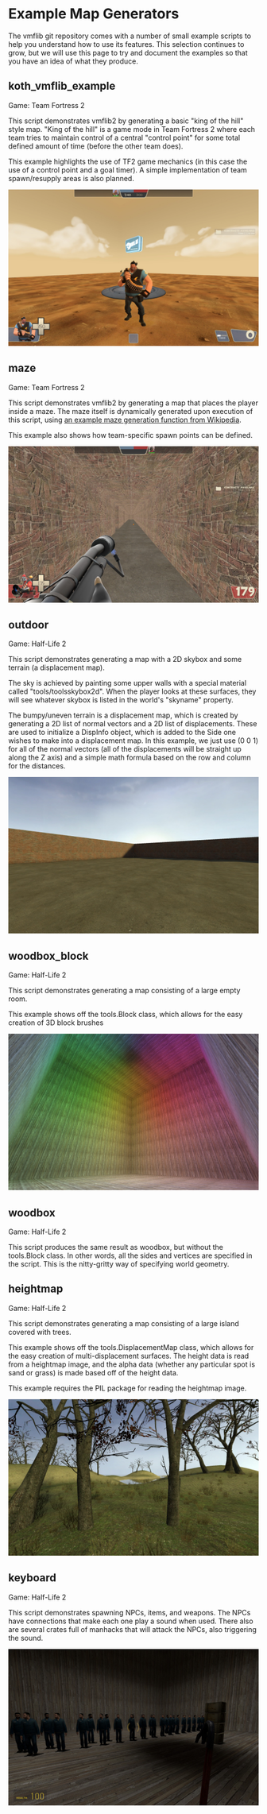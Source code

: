 # Example Map Generators

The vmflib git repository comes with a number of small example scripts to help 
you understand how to use its features.  This selection continues to grow, but 
we will use this page to try and document the examples so that you have an idea 
of what they produce.

## koth_vmflib_example

Game: Team Fortress 2

This script demonstrates vmflib2 by generating a basic "king of the hill" style
map.  "King of the hill" is a game mode in Team Fortress 2 where each team tries
to maintain control of a central "control point" for some total defined amount
of time (before the other team does).

This example highlights the use of TF2 game mechanics (in this case the use of
a control point and a goal timer). A simple implementation of team 
spawn/resupply areas is also planned.

![Screenshot](screenshots/koth_vmflib_example.jpg)

## maze

Game: Team Fortress 2

This script demonstrates vmflib2 by generating a map that places the player
inside a maze. The maze itself is dynamically generated upon execution of 
this script, using 
[an example maze generation function from Wikipedia](http://en.wikipedia.org/wiki/Maze_generation_algorithm#Python_code_example).

This example also shows how team-specific spawn points can be defined.

![Screenshot](screenshots/maze.jpg)

## outdoor

Game: Half-Life 2

This script demonstrates generating a map with a 2D skybox and
some terrain (a displacement map).

The sky is achieved by painting some upper walls with a special material called 
"tools/toolsskybox2d".  When the player looks at these surfaces, they will see 
whatever skybox is listed in the world's "skyname" property.

The bumpy/uneven terrain is a displacement map, which is created by generating a 
2D list of normal vectors and a 2D list of displacements.  These are used to 
initialize a DispInfo object, which is added to the Side one wishes to make into 
a displacement map.  In this example, we just use (0 0 1) for all of the normal 
vectors (all of the displacements will be straight up along the Z axis) and a 
simple math formula based on the row and column for the distances.

![Screenshot](screenshots/outdoor.jpg)

## woodbox_block

Game: Half-Life 2

This script demonstrates generating a map consisting of a large
empty room.

This example shows off the tools.Block class, which allows for the easy
creation of 3D block brushes

![Screenshot](screenshots/woodbox.jpg)

## woodbox

Game: Half-Life 2

This script produces the same result as woodbox, but without the tools.Block 
class.  In other words, all the sides and vertices are specified in the script. 
This is the nitty-gritty way of specifying world geometry.

## heightmap

Game: Half-Life 2

This script demonstrates generating a map consisting of a large
island covered with trees.

This example shows off the tools.DisplacementMap class, which allows for the easy
creation of multi-displacement surfaces. The height data is read from a heightmap image, and the alpha data (whether
any particular spot is sand or grass) is made based off of the height data.

This example requires the PIL package for reading the heightmap image.

![Screenshot](screenshots/heightmap.jpg)

## keyboard

Game: Half-Life 2

This script demonstrates spawning NPCs, items, and weapons. The NPCs have connections
that make each one play a sound when used. There also are several crates full of manhacks
that will attack the NPCs, also triggering the sound.

![Screenshot](screenshots/keyboard.jpg)
